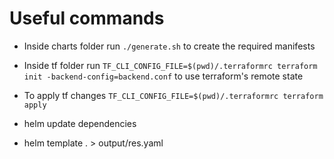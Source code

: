 # Useful commands

- Inside charts folder run ```./generate.sh``` to create the required manifests
- Inside tf folder run ```TF_CLI_CONFIG_FILE=$(pwd)/.terraformrc terraform init -backend-config=backend.conf``` to use terraform's remote state
- To apply tf changes ```TF_CLI_CONFIG_FILE=$(pwd)/.terraformrc terraform apply```

- helm update dependencies
- helm template . > output/res.yaml
